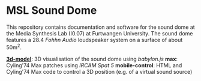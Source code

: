 # MSL Sound Dome 

This repository contains documentation and software for the sound dome at the Media Synthesis Lab (I0.07) at Furtwangen University. The sound dome features a 28.4 *Fohhn Audio* loudspeaker system on a surface of about 50m<sup>2</sup>.

**[3d-model](https://norbertschnell.github.io/sounddome-msl/3d-model/public/)**: 3D visualisation of the sound dome using *babylon.js*
**max**: Cyling'74 Max patches using *IRCAM Spat 5*
**mobile-control**: HTML and Cyling'74 Max code to control a 3D position (e.g. of a virtual sound source)
